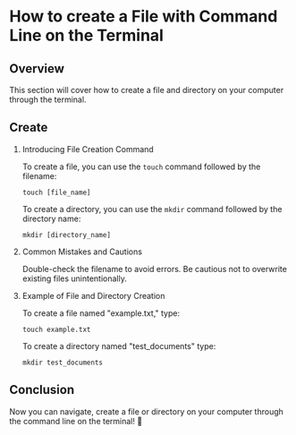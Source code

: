 # How to create a File with Command Line on the Terminal

## Overview

This section will cover how to create a file and directory on your computer through the terminal.

## Create

1. Introducing File Creation Command

    To create a file, you can use the `touch` command followed by the filename:

    ```
    touch [file_name]
    ```

    To create a directory, you can use the `mkdir` command followed by the directory name:

    ```
    mkdir [directory_name]
    ```

2. Common Mistakes and Cautions

    Double-check the filename to avoid errors.
    Be cautious not to overwrite existing files unintentionally.

3. Example of File and Directory Creation

    To create a file named "example.txt," type:

    ```
    touch example.txt
    ```

    To create a directory named "test_documents" type:

    ```
    mkdir test_documents
    ```

## Conclusion

Now you can navigate, create a file or directory on your computer through the command line on the terminal! :partying_face:
